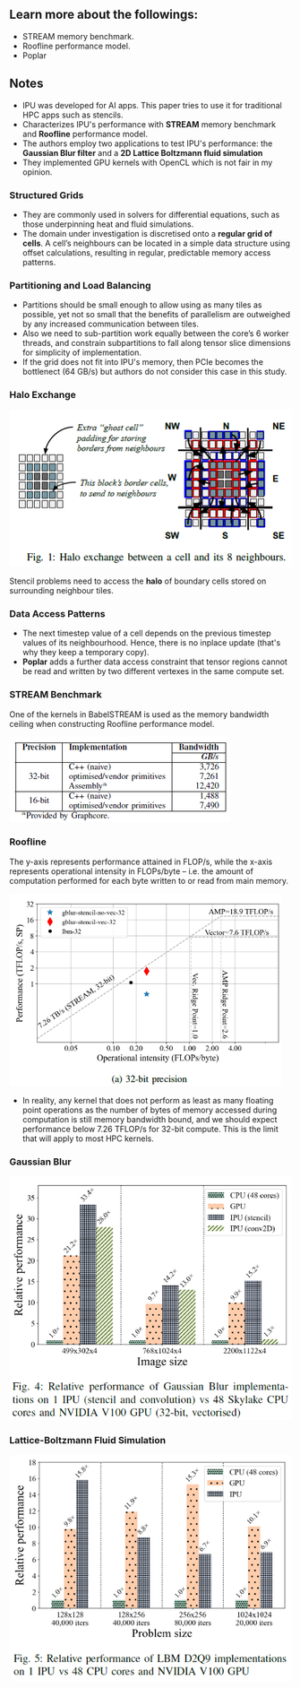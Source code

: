 ## Learn more about the followings:
* STREAM memory benchmark.
* Roofline performance model.
* Poplar

## Notes

* IPU was developed for AI apps. This paper tries to use it for traditional HPC apps such as stencils.
* Characterizes IPU's performance with **STREAM** memory benchmark and **Roofline** performance model.
* The authors employ two applications to test IPU's performance: the **Gaussian Blur filter** and a **2D Lattice Boltzmann fluid simulation**
* They implemented GPU kernels with OpenCL which is not fair in my opinion.

### Structured Grids
* They are commonly used in solvers for differential equations, such as those underpinning heat and fluid simulations.
* The domain under investigation is discretised onto a **regular grid of cells**. A cell’s neighbours can be located in a simple data structure using offset calculations, resulting in regular, predictable memory access patterns.

### Partitioning and Load Balancing
* Partitions should be small enough to allow using as many tiles as possible, yet not so small that the benefits of parallelism are outweighed by any increased communication between tiles. 
* Also we need to sub-partition work equally between the core’s 6 worker threads, and constrain subpartitions to fall along tensor slice dimensions for simplicity of implementation.
* If the grid does not fit into IPU's memory, then PCIe becomes the bottlenect (64 GB/s) but authors do not consider this case in this study.

### Halo Exchange
![Halo Exchange](figures/halo.png)

Stencil problems need to access the **halo** of boundary cells stored on surrounding neighbour tiles.

### Data Access Patterns
* The next timestep value of a cell depends on the previous timestep values of its neighbourhood. Hence, there is no inplace update (that's why they keep a temporary copy).
* **Poplar** adds a further data access constraint that tensor regions cannot be read and written by two different vertexes in the same compute set.

### STREAM Benchmark
One of the kernels in BabelSTREAM is used as the memory bandwidth ceiling when constructing Roofline performance model.

![Stream](figures/stream.png)

### Roofline
The y-axis represents performance attained in FLOP/s, while the x-axis represents operational intensity in FLOPs/byte – i.e. the amount of computation performed for each byte written to or read from main memory.

![32 Bit](figures/32bit.png)

* In reality, any kernel that does not perform as least as many floating point operations as the number of bytes of memory accessed during computation is still memory bandwidth bound, and we should expect performance below 7.26 TFLOP/s for 32-bit compute. This is the limit that will apply to most HPC kernels.

### Gaussian Blur

![Gaussian Blur](figures/blur.png)

### Lattice-Boltzmann Fluid Simulation

![Lattice-Boltzmann](figures/boltzman.png)